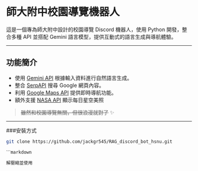 #  師大附中校園導覽機器人

這是一個專為師大附中設計的校園導覽 Discord 機器人，使用 Python 開發，整合多種 API 並搭配 Gemini 語言模型，提供互動式的語言生成與導航體驗。

---

## 功能簡介

-  使用 [Gemini API](https://aistudio.google.com/apikey) 根據輸入資料進行自然語言生成。
-  整合 [SerpAPI](https://serpapi.com/) 搜尋 Google 網頁內容。
-  利用 [Google Maps API](https://developers.google.com/maps) 提供即時導航功能。
-  額外支援 [NASA API](https://api.nasa.gov/) 顯示每日星空美照  
  > ~~雖然和校園導覽無關，但很浪漫就對了~~ ✨

---

###安裝方式
```bash
git clone https://github.com/jackgr545/RAG_discord_bot_hsnu.git

ˋˋˋmarkdown

解壓縮並使用
